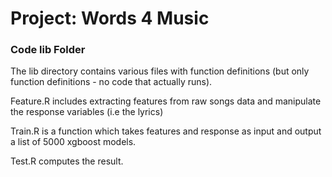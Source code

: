 # Project: Words 4 Music

### Code lib Folder

The lib directory contains various files with function definitions (but only function definitions - no code that actually runs).

Feature.R includes extracting features from raw songs data and manipulate the response variables (i.e the lyrics)

Train.R is a function which takes features and response as input and output a list of 5000 xgboost models.

Test.R computes the result.

